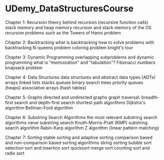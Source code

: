 # UDemy_DataStructuresCourse
Chapter 1: Recursion
theory behind recursion (recursive function calls)
stack memory and heap memory
recursion and stack memory of the OS
recursive problems such as the Towers of Hanoi problem





Chapter 2: Backtracking
what is backtracking
how to solve problems with backtracking
N-queens problem
coloring problem
knight's tour



Chapter 3: Dynamic Programming
overlapping subproblems and dynamic programming
what is "memoization" and "tabulation"?
Fibonacci numbers
knapsack problem



Chapter 4: Data Structures
data structures and abstract data types (ADTs)
arrays
linked lists
stacks
queues
binary search trees
priority queues (heaps)
associative arrays (hash tables)



Chapter 5: Graphs
directed and undirected graphs
graph traversal: breadth-first search and depth-first search
shortest path algorithms
Dijkstra's algorithm
Bellman-Ford algorithm



Chapter 6: Substring Search Algorithms
the most relevant substring search algorithms
naive substring search
Knuth-Morris-Pratt (KMP) substring search algorithm
Rabin-Karp algorithm
Z algorithm (linear pattern matching)



Chapter 7: Sorting
stable sorting and adaptive sorting
comparison based and non-comparison based sorting algorithms
string sorting
bubble sort
selection sort and insertion sort
quicksort
merge sort
counting sort and radix sort
